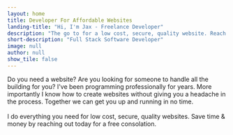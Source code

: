 ```yaml
---
layout: home
title: Developer For Affordable Websites
landing-title: "Hi, I'm Jax - Freelance Developer"
description: "The go to for a low cost, secure, quality website. Reach out today for a free consolation."
short-description: "Full Stack Software Developer"
image: null
author: null
show_tile: false
---
```


Do you need a website? Are you looking for someone to handle all the building for you? I've been programming professionally for years. More importantly I know how to create websites without giving you a headache in the process. Together we can get you up and running in no time. <br><br> I do everything you need for low cost, secure, quality websites. Save time & money by reaching out today for a free consolation.
